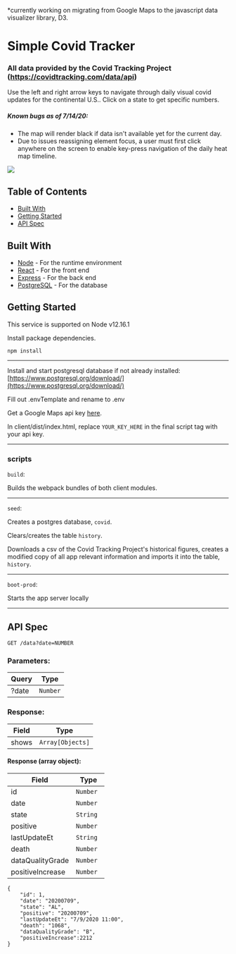 *currently working on migrating from Google Maps to the javascript data visualizer library, D3.

# Simple Covid Tracker 
### All data provided by the Covid Tracking Project (https://covidtracking.com/data/api)

Use the left and right arrow keys to navigate through daily visual covid updates for the continental U.S.. 
Click on a state to get specific numbers. 

##### Known bugs as of 7/14/20: 
* The map will render black if data isn't available yet for the current day.
* Due to issues reassigning element focus, a user must first click anywhere on the screen to enable key-press navigation of the daily heat map timeline.


![](https://i.imgur.com/LSHYlo3.gif)

## Table of Contents
* [Built With](#built-with)
* [Getting Started](#getting-started)
* [API Spec](#api-spec)

## Built With
* [Node](https://nodejs.org/en/docs/) - For the runtime environment
* [React](https://reactjs.org/docs/getting-started.html) - For the front end
* [Express](https://expressjs.com/en/guide/routing.html) - For the back end
* [PostgreSQL](https://www.postgresql.org/docs/) - For the database

## Getting Started

This service is supported on Node v12.16.1

Install package dependencies.

`npm install`

------

Install and start postgresql database if not already installed:
[https://www.postgresql.org/download/](https://www.postgresql.org/download/)

Fill out .envTemplate and rename to .env

Get a Google Maps api key [here](https://developers.google.com/maps/documentation/javascript/get-api-key).

In client/dist/index.html, replace `YOUR_KEY_HERE` in the final script tag with your api key. 

---
### scripts

`build`:

Builds the webpack bundles of both client modules.

---

`seed`:

Creates a postgres database, `covid`.

Clears/creates the table `history`.

Downloads a csv of the Covid Tracking Project's historical figures, creates a modified copy of all app relevant information and imports it into the table, `history`.

---

`boot-prod`:

Starts the app server locally

---

## API Spec

`GET /data?date=NUMBER`

### Parameters:

| Query | Type |
| --- | --- |
| ?date | `Number` |

### Response:

| Field | Type |
| ----- | ---- |
| shows| `Array[Objects]`|

#### Response (array object):
| Field | Type |
| ----- | ---- |
|id| `Number`|
| date| `Number`|
| state | `String`|
| positive | `Number `|
| lastUpdateEt | `String`|
| death | `Number `|
| dataQualityGrade | `Number `|
| positiveIncrease | `Number `|


```
{
    "id": 1,
    "date": "20200709",
    "state": "AL",
    "positive": "20200709",
    "lastUpdateEt": "7/9/2020 11:00",
    "death": "1068",
    "dataQualityGrade": "B",
    "positiveIncrease":2212
}

```
